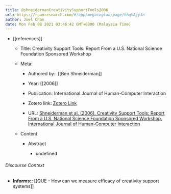 ```yaml
---
title: @shneidermanCreativitySupportTools2006
url: https://roamresearch.com/#/app/megacoglab/page/hhqVAjyJn
author: Joel Chan
date: Mon Feb 08 2021 03:46:42 GMT+0800 (Malaysia Time)
---
```


- [[references]]

    - Title: Creativity Support Tools: Report From a U.S. National Science Foundation Sponsored Workshop

    - Meta:

        - Authored by:: [[Ben Shneiderman]]

        - Year: [[2006]]

        - Publication: International Journal of Human-Computer Interaction

        - Zotero link: [Zotero Link](zotero://select/items/1_SFBZCV4E)

        - URL: [Shneiderman et al. (2006). Creativity Support Tools: Report From a U.S. National Science Foundation Sponsored Workshop. International Journal of Human-Computer Interaction](http://www.tandfonline.com/doi/abs/10.1207/s15327590ijhc2002_1)

    - Content

        - Abstract

            - undefined

###### Discourse Context

- **Informs::** [[QUE - How can we measure efficacy of creativity support systems]]
